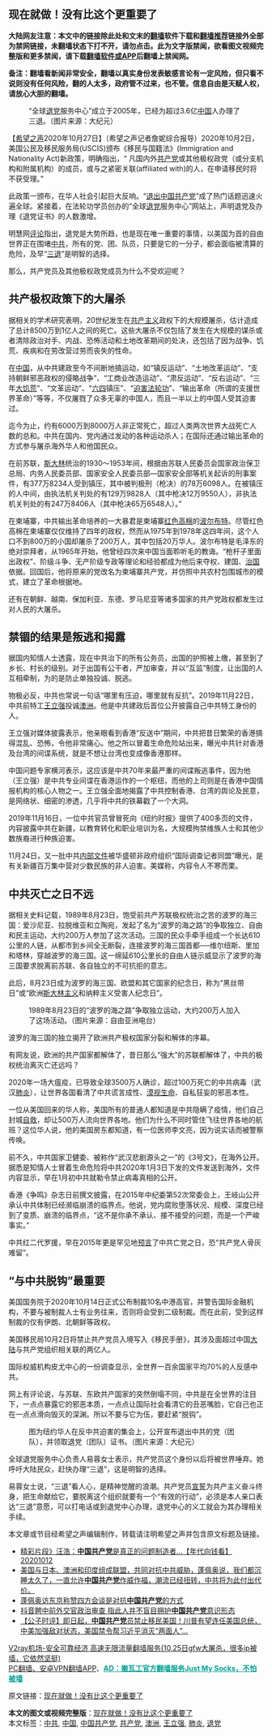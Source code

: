  <h2>现在就做！没有比这个更重要了</h2> <p class="notice"><b>大陆网友注意：本文中的链接除此处和文末的<a href="https://github.com/bannedbook/fanqiang" >翻墙</a>软件下载和<a href="https://github.com/killgcd/justmysocks/blob/master/README.md">翻墙推荐</a>链接外全部为禁网链接，未翻墙状态下打不开，请勿点击。此为文字版禁闻，欲看图文视频完整版和更多禁闻，请下载<a href="https://github.com/bannedbook/fanqiang">翻墙软件或APP</a>后翻墙上禁闻网。</p><p>备注：翻墙看新闻非常安全，翻墙以真实身份发表敏感言论有一定风险，但只看不说则没有任何风险，翻的人太多，政府管不过来，也不管。信息自由是天赋人权，请放心大胆的翻墙。</b></p>  <div class="entry"> <figure><figcaption>“全球<a href="https://www.bannedbook.org/bnews/tag/%e9%80%80%e5%85%9a/" class="st_tag internal_tag" rel="tag" title="标签 退党 下的日志">退党</a>服务中心”成立于2005年，已经为超过3.6亿<a href="https://www.bannedbook.org/bnews/tag/%E4%B8%AD%E5%9B%BD/" class="st_tag internal_tag" rel="tag" title="标签 中国 下的日志">中国</a>人办理了三退。（图片来源：大纪元）</figcaption></figure> <p>【<span class='wp_keywordlink_affiliate'><a href="https://www.soundofhope.org" title="希望之声" target="_blank">希望之声</a></span>2020年10月27日】（希望之声记者詹妮综合报导）2020年10月2日，美国公民及移民服务局(USCIS)颁布《移民与国籍法》(Immigration and Nationality Act)新政策，明确指出，“ 凡国内外<a href="https://www.bannedbook.org/bnews/tag/%e5%85%b1%e4%ba%a7%e5%85%9a/" class="st_tag internal_tag" rel="tag" title="标签 共产党 下的日志">共产党</a>或其他极权政党（或分支机构和附属机构）的成员，或与之紧密关联(affiliated with)的人，在申请移民时将不获受理。”</p> <p>此政策一颁布，在华人社会引起巨大反响。“<span class='wp_keywordlink'><a href="http://tuidang.epochtimes.com/" title="退出中国共产党" rel="nofollow" target="_blank">退出中国共产党</a></span>”成了热门话题迅速火遍全球。紧接着，在法轮功学员创办的“全球<span class='wp_keywordlink'><a href="http://tuidang.epochtimes.com/" title="退党" rel="nofollow" target="_blank">退党</a></span>服务中心”网站上，声明退党及办理《退党证书》的人数激增。</p> <p>明慧网<span class='wp_keywordlink_affiliate'><a href="https://www.bannedbook.org/bnews/comments/" title="新闻评论" target="_blank">评论</a></span>指出，退党是大势所趋，也是现在唯一重要的事情，以美国为首的自由世界正在围堵<a href="https://www.bannedbook.org/bnews/tag/%e4%b8%ad%e5%85%b1/" class="st_tag internal_tag" rel="tag" title="标签 中共 下的日志">中共</a>，所有的党、团、队员，只要是它的一分子，都会面临被清算的危险，及早“<span class='wp_keywordlink'><a href="http://tuidang.epochtimes.com/" title="三退-退出党团队" rel="nofollow" target="_blank">三退</a></span>”是明智的选择。</p> <p>那么，共产党员及其他极权政党成员为什么不受欢迎呢？</p> <h2>共产极权政策下的大屠杀</h2> <p>据相关的学术研究表明，20世纪发生在<span class='wp_keywordlink'><a href="https://www.bannedbook.org/forum2/topic6177.html" title="《共产主义的终极目的》" target="_blank">共产主义</a></span>政权下的大规模屠杀，估计造成了总计8500万到1亿人之间的死亡。这些大屠杀不仅包括了发生在大规模的谋杀或者清除政治对手、内战、恐怖活动和土地改革期间的处决，还包括了因为战争、饥荒、疾病和在劳改营过劳而丧失的性命。</p> <p>在<span class='wp_keywordlink_affiliate'><a href="https://www.bannedbook.org/" title="中国" target="_blank">中国</a></span>，从中共建政至今不间断地搞运动，如“镇反运动”、“土地改革运动”、“支持朝鲜邪恶政权的侵略战争”、“工商业改造运动”、“肃反运动”、“反右运动”、“三年<span class='wp_keywordlink'><a href="https://www.bannedbook.org/forum2/topic255.html" title="墓碑──中国六十年代大饥荒纪实" target="_blank">大饥荒</a></span>”、“文革运动”、“<span class='wp_keywordlink'><a href="https://www.bannedbook.org/forum2/topic2509.html" title="《中国六四真相》" target="_blank">六四</a></span>镇压”、“<span class='wp_keywordlink'><a href="https://www.bannedbook.org/forum11/topic278.html" title="评江泽民与中共相互利用迫害法轮功" target="_blank">迫害法轮功</a></span>”、“输出革命（所谓的支援世界革命）”等等，不仅屠戮了众多无辜的中国人，而且一半以上的中国人受其迫害过。</p> <p>迄今为止，约有6000万到8000万人非正常死亡，超过人类两次世界大战死亡人数的总和。中共在国内、党内通过发动的各种运动杀人；在国际还通过输出革命的方式参与屠杀海外华人和他国民众。</p> <p>在前苏联，<span class='wp_keywordlink'><a href="https://www.bannedbook.org/forum2/topic1256.html" title="斯大林（上、中、下册）" target="_blank">斯大林</a></span>统治的1930～1953年间，根据由苏联人民委员会国家政治保卫总局、内务人民委员部、国家安全人民委员部—国家安全部等机关起诉的刑事案件，有377万8234人受到镇压，其中被判极刑（枪决）的78万6098人。在被镇压的人中间，由执法机关判处的有129万9828人（其中枪决12万9550人），非执法机关判处的有247万8406人（其中枪决65万6548人）。”</p>  <p>在柬埔寨，中共输出革命培养的一大暴君是柬埔寨<span class='wp_keywordlink'><a href="https://www.bannedbook.org/forum2/topic1495.html" title="《革命的僭妄：红色高棉，一部血淋淋的历史》" target="_blank">红色高棉</a></span>的<span class='wp_keywordlink'><a href="https://www.bannedbook.org/forum2/topic518.html" title="《波尔布特传》" target="_blank">波尔布特</a></span>。尽管红色高棉在柬埔寨仅仅维持了四年的政权，然而从1975年到1978年这四年间，这个人口不到800万的小国却屠杀了200万人，其中包括20万华人。波尔布特是毛泽东的绝对崇拜者，从1965年开始，他曾经四次来中国当面聆听毛的教诲。“枪杆子里面出政权”、阶级斗争、无产阶级专政等理论和经验都成为他后来夺权、建国、<span class='wp_keywordlink'><a href="https://www.bannedbook.org/forum24/topic8925.html" title="《治国大道》" target="_blank">治国</a></span>依据。回国后，他将原来的党改名为柬埔寨共产党，并仿照中共农村包围城市的模式，建立了革命根据地。</p> <p>还有在朝鲜、越南、保加利亚、东德、罗马尼亚等诸多国家的共产党政权都发生过对人民的大屠杀。</p> <h2>禁锢的结果是叛逃和揭露</h2> <p>据国内知情人士透露，现在中共治下的所有公务员，出国的护照被上缴，甚至到了乡长、村长的级别。对于出国有公干者，严加审查，并以“互监”制度，让出国的人互相牵制，为的是防止单独投诚、脱逃。</p> <p>物极必反，中共也常说一句话“哪里有压迫，哪里就有反抗”。2019年11月22日，中共前特工<a href="https://www.bannedbook.org/bnews/tag/%E7%8E%8B%E7%AB%8B%E5%BC%BA/" class="st_tag internal_tag" rel="tag" title="标签 王立强 下的日志">王立强</a>投诚<a href="https://www.bannedbook.org/bnews/tag/%e6%be%b3%e6%b4%b2/" class="st_tag internal_tag" rel="tag" title="标签 澳洲 下的日志">澳洲</a>。他是中共建政后首位公开披露自己中共特工身份的人。</p> <p>王立强对媒体披露表示，他亲眼看到香港“反送中”期间，中共把昔日繁荣的香港搞得混乱、恐怖，令他非常痛心。他之所以冒着生命危险站出来，曝光中共针对香港及台湾的间谍系统，就是不想让台湾也变成像香港那样。</p> <p>中国问题专家横河表示，这应该是中共70年来最严重的间谍叛逃事件，因为他（王立强）是中共专业间谍在香港运作的一个枢纽，而他的上司则是在香港中国情报机构的核心人物之一。王立强全面地揭露了中共控制香港、台湾的舆论及民意，是网络状、细密的渗透，几乎将中共的铁幕戳了一个大洞。</p> <p>2019年11月16日，一位中共官员曾冒死向《纽约时报》提供了400多页的文件，内容披露中共在新疆，以教育转化和职业培训为名，大规模拘禁维族人士和其他少数族裔进行种族迫害。</p> <p>11月24日，又一批中共<span class='wp_keywordlink'><a href="https://www.bannedbook.org/forum34/" title="中共内部文件 中共保密文件 解密文件" target="_blank">内部文件</a></span>被华盛顿非政府组织“国际调查记者同盟”曝光，是有关新疆百万集中营对少数民族的非人迫害。美媒称，内容令人不寒而栗。</p>  <h2>中共灭亡之日不远</h2> <p>据相关史料记载，1989年8月23日，饱受前共产苏联极权统治之苦的波罗的海三国：爱沙尼亚、拉脱维亚和立陶宛，发起了名为“波罗的海之路”的争取独立、自由和民主运动，大约200万人参加了这次活动。三国的民众手牵手组成一个长达610公里的人链，从都市到乡间全无断裂，连接波罗的海三国首都──维尔纽斯、里加和塔林，穿越波罗的海三国。这一绵延610公里长的自由人链示威显示了波罗的海三国要求脱离前苏联、各自独立的不可抗拒的意志。</p> <p>此后，8月23日成为波罗的海三国、欧盟和其它国家的纪念日，称为“黑丝带日”或“欧洲<span class='wp_keywordlink'><a href="https://www.bannedbook.org/forum2/topic917.html" title="[让历史来审判：斯大林主义的起源及其后果].(苏)罗·亚·麦德维杰夫.2.扫描版" target="_blank">斯大林主义</a></span>和纳粹主义受害人纪念日”。</p> <figure><figcaption>1989年8月23日的“波罗的海之路”争取独立运动，大约200万人加入了这场活动。（图片来源：自由亚洲电台）</figcaption></figure> <p>波罗的海三国的独立揭开了欧洲共产极权国家分裂和解体的序幕。</p> <p>有网友说，欧洲的共产国家都解体了，昔日那么“强大”的苏联都解体了，中共的极权统治离灭亡还远吗？</p> <p>2020年一场大瘟疫，已导致全球3500万人确诊，超过100万死亡的中共病毒（武汉<a href="https://www.bannedbook.org/bnews/tag/%e8%82%ba%e7%82%8e/" class="st_tag internal_tag" rel="tag" title="标签 肺炎 下的日志">肺炎</a>），让世界各国看清了中共谎言成性、<span class='wp_keywordlink'><a href="https://www.bannedbook.org/forum11/topic290.html" title="禁片：共党漠视生命" target="_blank">漠视生命</a></span>、自私狂妄的邪恶本性。</p> <p>一位从美国回来的华人称，美国所有的普通人都知道是中共隐瞒了疫情，他们自己封城<span class='wp_keywordlink'><a href="https://www.bannedbook.org/forum5/topic42.html" title="萨斯、诚信与自救" target="_blank">自救</a></span>，却让500万人流向世界各地。他们为什么不同时管住飞往世界各地的航班？这位华人说，他的美国房东都知道，有一位医师李文亮，因为说实话而被警察传唤。</p> <p>前不久，中共国家卫健委、被称作“武汉悲剧源头之一”的《3号文》，在海外公开。据悉是知情人士冒着生命危险将中共2020年1月3日下发的文件发送到海外，文件内容显示，早在1月初中共就勒令禁止病毒真相的公开。</p> <p>香港《争鸣》杂志日前撰文披露，在2015年中纪委第52次常委会上，王岐山公开承认中共体制已经濒临崩溃的临界点。他说，党内腐败堕落状况、规模、深度已经到了变质、崩溃的临界点，“这不是你承不承认、接不接受的问题，而是一个严峻事实。”</p>  <p>中共红二代罗援，早在2015年更是罕见地<span class='wp_keywordlink'><a href="https://www.bannedbook.org/forum5/" title="预言玄学禁书下载" rel="nofollow">预言</a></span>了中共亡党之日，恐“共产党人骨灰难留”。</p> <h2>“与中共脱钩”最重要</h2> <p>美国国务院于2020年10月14日正式公布制裁10名中港高官，并警告国际金融机构，不要与被制裁人士有业务往来，否则将会受到二级制裁。而在此前，受到这样制裁的仅有伊朗、北朝鲜等政权。</p> <p>美国移民局10月2日将禁止共产党员入境写入《移民手册》，其涉及面超过中国<span class='wp_keywordlink_affiliate'><a href="https://www.bannedbook.org/" title="大陆" target="_blank">大陆</a></span>与共产党组织相关联的两亿人。</p> <p>国际权威机构皮尤中心的一份调查显示，全世界一百余国家平均70%的人反感中共。</p> <p>网上有评论说，与苏联、东欧共产国家的突然倒塌不同，中共是在全世界的注目下，一点点暴露它的邪恶本质，一点点让国际社会看清它的丑恶嘴脸，它自己也正在一点点滑向毁灭的深渊。所以不要与它为伍，要赶紧“脱钩”。</p> <figure><figcaption>图为纽约华人在反中共迫害的集会上，公开宣布退出中共的党（团队），并领取退党（团队）证书。（图片来源：大纪元）</figcaption></figure> <p>全球退党服务中心负责人易蓉女士表示，共产党员这个身份以后将被世界唾弃。她呼吁大陆民众，赶快办理“三退”，这是明智的选择。</p> <p>易蓉女士说，“三退”看人心，是精神觉醒的浪潮。共产党员<span class='wp_keywordlink'><a href="https://www.bannedbook.org/forum5/topic17.html" title="宣誓与预言" target="_blank">宣誓</a></span>为共产主义奋斗终身，把生命献给它，要脱离这个组织就要有一个“有效的行动”，必须是本人亲口表达“三退”意愿，可以打电话或到退党中心办理，退党中心的义工就会为其办理相关手续。</p> <p>本文章或节目经希望之声编辑制作，转载请注明希望之声并包含原文标题及链接。</p>  <ul class='op-related-articles' title='相关阅读'> <li><a href='https://www.bannedbook.org/bnews/taiwannews/20201012/1412595.html' target='_blank'>精彩片段》汪浩：<b>中国共产党</b>是真正的问题制造者...【年代向钱看】20201012</a></li> <li><a href='https://www.bannedbook.org/bnews/bannedvideo/20201012/1412553.html' target='_blank'>美国与日本、澳洲和印度组成联盟，共同对抗中共威胁，蓬佩奥说，我们都沉睡太久了，一直允许<b>中国共产党</b>作威作福，潮流已经扭转，中共将为此付出代价。</a></li> <li><a href='https://www.bannedbook.org/bnews/headline/20201007/1409305.html' target='_blank'>蓬佩奥访东京称赞四方会谈是对抗<b>中国共产党</b>的方式</a></li> <li><a href='https://www.bannedbook.org/bnews/headline/20201005/1408563.html' target='_blank'>抖音聘中前外交官政治审查 指此人并不盲目拥护<b>中国共产党</b>意识形态</a></li> <li><a href='https://www.bannedbook.org/bnews/bannedvideo/20201004/1407740.html' target='_blank'>【公子时评】即日起，<b>中国共产党</b>员禁止移民美国！川普有望连任美国总统，中美加强敌对状态，美国禁令帮习近平消灭“两面人”...</a></li> </ul> <p class="texttj"> <a href="https://www.bannedbook.org/forum23/topic22702.html" target="_blank">V2ray机场-安全可靠经济 高速无限流量翻墙服务(10.25日gfw大屠杀，很多ip被墙，它依然坚挺)</a><br/> <a href="https://github.com/bannedbook/fanqiang/wiki/%E7%A6%81%E9%97%BB%E7%BD%91%E5%AE%89%E5%8D%93%E7%BF%BB%E5%A2%99%E6%96%B0%E9%97%BBAPP" target="_blank">PC翻墙、安卓VPN翻墙APP</a>、<span onclick="window.open('https://github.com/killgcd/justmysocks/blob/master/README.md')" style="font-weight:bold;color:#00A191;cursor:pointer;text-decoration:underline;outline:none">AD：搬瓦工官方翻墙服务Just My Socks，不怕被墙</span></p><p>原文链接：<a class="src_link"  href="https://www.soundofhope.org/post/436555" target="_blank">现在就做！没有比这个更重要了</a></p><a name='sharetosocial'></a>       <div><b>本文的图文或视频完整版</b>：<a href='https://www.bannedbook.org/bnews/comments/20201028/1421493.html'>现在就做！没有比这个更重要了</a></div>  </div><!--END ENTRY--> <div class="postfooter"> <div>本文标签：<a href="https://www.bannedbook.org/bnews/tag/%e4%b8%ad%e5%85%b1/" rel="tag">中共</a>, <a href="https://www.bannedbook.org/bnews/tag/%E4%B8%AD%E5%9B%BD/" rel="tag">中国</a>, <a href="https://www.bannedbook.org/bnews/tag/%e4%b8%ad%e5%9b%bd%e5%85%b1%e4%ba%a7%e5%85%9a/" rel="tag">中国共产党</a>, <a href="https://www.bannedbook.org/bnews/tag/%e5%85%b1%e4%ba%a7%e5%85%9a/" rel="tag">共产党</a>, <a href="https://www.bannedbook.org/bnews/tag/%e6%be%b3%e6%b4%b2/" rel="tag">澳洲</a>, <a href="https://www.bannedbook.org/bnews/tag/%E7%8E%8B%E7%AB%8B%E5%BC%BA/" rel="tag">王立强</a>, <a href="https://www.bannedbook.org/bnews/tag/%e8%82%ba%e7%82%8e/" rel="tag">肺炎</a>, <a href="https://www.bannedbook.org/bnews/tag/%e9%80%80%e5%85%9a/" rel="tag">退党</a></div>  </div><!--END POSTFOOTER--> 